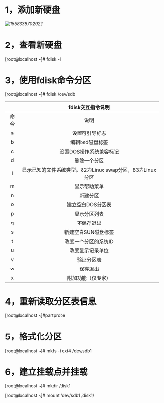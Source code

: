 # 1，添加新硬盘

*![1558338702922](C:\Users\laiyuer\AppData\Roaming\Typora\typora-user-images\1558338702922.png)*

# 2，查看新硬盘

[root@localhost ~]# fdisk -l

# 3，使用fdisk命令分区

[root@localhost ~]# fdisk /dev/sdb

|      |                     fdisk交互指令说明                     |
| :--: | :-------------------------------------------------------: |
| 命令 |                           说明                            |
|  a   |                      设置可引导标志                       |
|  b   |                      编辑bsd磁盘标签                      |
|  c   |                  设置DOS操作系统兼容标记                  |
|  d   |                       删除一个分区                        |
|  l   | 显示已知的文件系统类型。82为Linux swap分区，83为Linux分区 |
|  m   |                       显示帮助菜单                        |
|  n   |                         新建分区                          |
|  o   |                     建立空白DOS分区表                     |
|  p   |                       显示分区列表                        |
|  q   |                        不保存退出                         |
|  s   |                    新建空白SUN磁盘标签                    |
|  t   |                   改变一个分区的系统ID                    |
|  u   |                     改变显示记录单位                      |
|  v   |                        验证分区表                         |
|  w   |                         保存退出                          |
|  x   |                    附加功能（仅专家）                     |

# 4，重新读取分区表信息

[root@localhost ~]#partprobe

# 5，格式化分区

[root@localhost ~]# mkfs -t ext4 /dev/sdb1

# 6，建立挂载点并挂载

[root@localhost ~]# mkdir /disk1

[root@localhost ~]# mount /dev/sdb1 /disk1/

